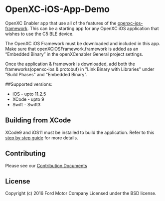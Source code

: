 # OpenXC-iOS-App-Demo
OpenXC Enabler app that use all of the features of the [openxc-ios-framework](https://github.com/openxc/openxc-ios-framework). This can be a starting app for any OpenXC iOS application that wishes to use the C5 BLE device.

The OpenXC iOS Framework must be downloaded and included in this app. Make sure that openXCiOSFramework.framework is added as an “Embedded Binary” in the openXCenabler General project settings.

Once the application & framework is downloaded, add both the frameworks(openxc-ios & protobuf) in "Link Binary with Libraries" under "Build Phases" and "Embedded Binary". 

##Supported versions:
* iOS - upto 11.2.5
* XCode - upto 9
* Swift - Swift3



## Building from XCode
XCode9 and iOS11 must be installed to build the application. Refer to this [step by step guide](https://github.com/openxc/openxc-ios-framework/blob/master/StepsToBuildOpenXCiOSFrameworkAndDemoApp.docx) for more details.


## Contributing

Please see our [Contribution Documents](https://github.com/openxc/openxc-ios-app-demo/blob/master/CONTRIBUTING.mkd)

## License
Copyright (c) 2016 Ford Motor Company
Licensed under the BSD license.
